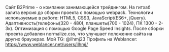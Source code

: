 Сайт B2Prime - о компании занимающейся трейдингом. 
На гитхаб залита версия до сборки проекта с помощью webpack.
Технологии используемые в работе:
HTML5, CSS3, JavaScript(ES6+, jQuery).
Адаптивность(телефоны(320 - 480), планшеты(700 - 1024), ПК 1300 - 2-3к). Оптимизация с помощью Google Page Speed Insights. 
После сборки проекта добавлен normalize.css, что улучшает положение сайта на других браузерах.
Мой TG: @ilhmj23
Профиль на Weblancer: https://www.weblancer.net/users/ilhmj/
